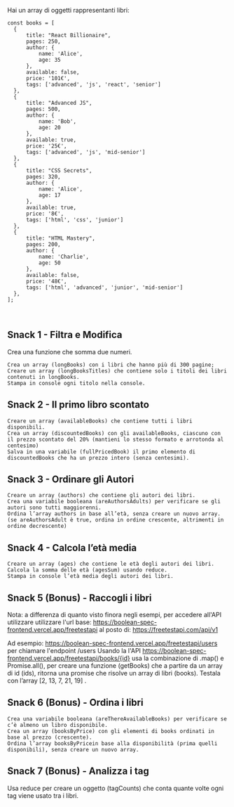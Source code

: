 Hai un array di oggetti rappresentanti libri:

```
const books = [
  {
      title: "React Billionaire",
      pages: 250,
      author: {
          name: 'Alice',
          age: 35
      },
      available: false,
      price: '101€',
      tags: ['advanced', 'js', 'react', 'senior']
  },
  {
      title: "Advanced JS",
      pages: 500,
      author: {
          name: 'Bob',
          age: 20
      },
      available: true,
      price: '25€',
      tags: ['advanced', 'js', 'mid-senior']
  },
  {
      title: "CSS Secrets",
      pages: 320,
      author: {
          name: 'Alice',
          age: 17
      },
      available: true,
      price: '8€',
      tags: ['html', 'css', 'junior']
  },
  {
      title: "HTML Mastery",
      pages: 200,
      author: {
          name: 'Charlie',
          age: 50
      },
      available: false,
      price: '48€',
      tags: ['html', 'advanced', 'junior', 'mid-senior']
  },
];
```

​

## Snack 1 - Filtra e Modifica

Crea una funzione che somma due numeri.

    Crea un array (longBooks) con i libri che hanno più di 300 pagine;
    Creare un array (longBooksTitles) che contiene solo i titoli dei libri contenuti in longBooks.
    Stampa in console ogni titolo nella console.

## Snack 2 - Il primo libro scontato

    Creare un array (availableBooks) che contiene tutti i libri disponibili.
    Crea un array (discountedBooks) con gli availableBooks, ciascuno con il prezzo scontato del 20% (mantieni lo stesso formato e arrotonda al centesimo)
    Salva in una variabile (fullPricedBook) il primo elemento di discountedBooks che ha un prezzo intero (senza centesimi).

## Snack 3 - Ordinare gli Autori

    Creare un array (authors) che contiene gli autori dei libri.
    Crea una variabile booleana (areAuthorsAdults) per verificare se gli autori sono tutti maggiorenni.
    Ordina l’array authors in base all’età, senza creare un nuovo array.
    (se areAuthorsAdult è true, ordina in ordine crescente, altrimenti in ordine decrescente)

## Snack 4 - Calcola l’età media

    Creare un array (ages) che contiene le età degli autori dei libri.
    Calcola la somma delle età (agesSum) usando reduce.
    Stampa in console l’età media degli autori dei libri.

## Snack 5 (Bonus) - Raccogli i libri

Nota: a differenza di quanto visto finora negli esempi, per accedere all'API utilizzare utilizzare l'url base:
https://boolean-spec-frontend.vercel.app/freetestapi
al posto di:
https://freetestapi.com/api/v1

Ad esempio:
https://boolean-spec-frontend.vercel.app/freetestapi/users
per chiamare l'endpoint /users
Usando la l'API https://boolean-spec-frontend.vercel.app/freetestapi/books/{id} usa la combinazione di .map() e Promise.all(), per creare una funzione (getBooks) che a partire da un array di id (ids), ritorna una promise che risolve un array di libri (books).
Testala con l’array [2, 13, 7, 21, 19] .

## Snack 6 (Bonus) - Ordina i libri

    Crea una variabile booleana (areThereAvailableBooks) per verificare se c’è almeno un libro disponibile.
    Crea un array (booksByPrice) con gli elementi di books ordinati in base al prezzo (crescente).
    Ordina l’array booksByPricein base alla disponibilità (prima quelli disponibili), senza creare un nuovo array.

## Snack 7 (Bonus) - Analizza i tag

Usa reduce per creare un oggetto (tagCounts) che conta quante volte ogni tag viene usato tra i libri.
